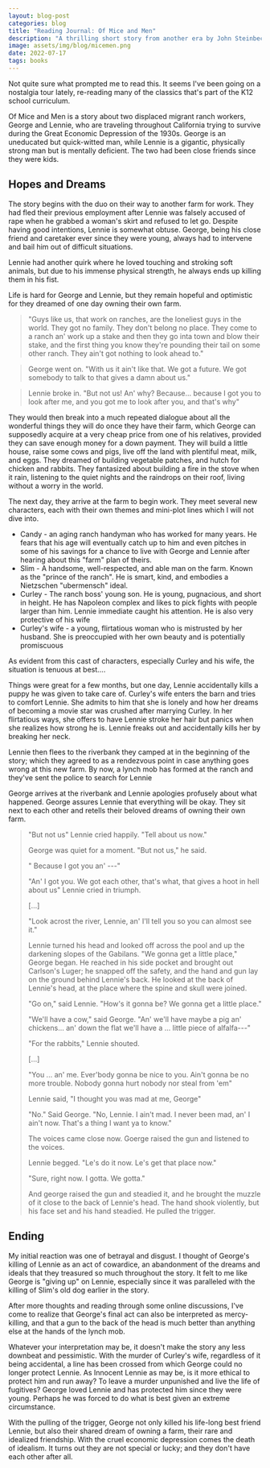 ```yaml
---
layout: blog-post
categories: blog
title: "Reading Journal: Of Mice and Men"
description: "A thrilling short story from another era by John Steinbeck"
image: assets/img/blog/micemen.png
date: 2022-07-17
tags: books
---
```


Not quite sure what prompted me to read this. It seems I've been going on a nostalgia tour lately, re-reading many of the classics that's part of the K12 school curriculum.

Of Mice and Men is a story about two displaced migrant ranch workers, George and Lennie, who are traveling throughout California trying to survive during the Great Economic Depression of the 1930s. George is an uneducated but quick-witted man, while Lennie is a gigantic, physically strong man but is mentally deficient. The two had been close friends since they were kids.

## Hopes and Dreams

The story begins with the duo on their way to another farm for work. They had fled their previous employment after Lennie was falsely accused of rape when he grabbed a woman's skirt and refused to let go. Despite having good intentions, Lennie is somewhat obtuse. George, being his close friend and caretaker ever since they were young, always had to intervene and bail him out of difficult situations. 

Lennie had another quirk where he loved touching and stroking soft animals, but due to his immense physical strength, he always ends up killing them in his fist.

Life is hard for George and Lennie, but they remain hopeful and optimistic for they dreamed of one day owning their own farm. 

> "Guys like us, that work on ranches, are the loneliest guys in the world. They got no family. They don't belong no place. They come to a ranch an' work up a stake and then they go inta town and blow their stake, and the first thing you know they're pounding their tail on some other ranch. They ain't got nothing to look ahead to."

> George went on. "With us it ain't like that. We got a future. We got somebody to talk to that gives a damn about us."

> Lennie broke in. "But not us! An' why? Because... because I got you to look after me, and you got me to look after you, and that's why"

They would then break into a much repeated dialogue about all the wonderful things they will do once they have their farm, which George can supposedly acquire at a very cheap price from one of his relatives, provided they can save enough money for a down payment. They will build a little house, raise some cows and pigs, live off the land with plentiful meat, milk, and eggs. They dreamed of building vegetable patches, and hutch for chicken and rabbits. They fantasized about building a fire in the stove when it rain, listening to the quiet nights and the raindrops on their roof, living without a worry in the world.

The next day, they arrive at the farm to begin work. They meet several new characters, each with their own themes and mini-plot lines which I will not dive into.

* Candy - an aging ranch handyman who has worked for many years. He fears that his age will eventually catch up to him and even pitches in some of his savings for a chance to live with George and Lennie after hearing about this "farm" plan of theirs.
* Slim - A handsome, well-respected, and able man on the farm. Known as the "prince of the ranch". He is smart, kind, and embodies a Nietzschen "ubermensch" ideal.
* Curley - The ranch boss' young son. He is young, pugnacious, and short in height. He has Napoleon complex and likes to pick fights with people larger than him. Lennie immediate caught his attention. He is also very protective of his wife
* Curley's wife - a young, flirtatious woman who is mistrusted by her husband. She is preoccupied with her own beauty and is potentially promiscuous

As evident from this cast of characters, especially Curley and his wife, the situation is tenuous at best....

Things were great for a few months, but one day, Lennie accidentally kills a puppy he was given to take care of. Curley's wife enters the barn and tries to comfort Lennie. She admits to him that she is lonely and how her dreams of becoming a movie star was crushed after marrying Curley. In her flirtatious ways, she offers to have Lennie stroke her hair but panics when she realizes how strong he is. Lennie freaks out and accidentally kills her by breaking her neck. 

Lennie then flees to the riverbank they camped at in the beginning of the story; which they agreed to as a rendezvous point in case anything goes wrong at this new farm. By now, a lynch mob has formed at the ranch and they've sent the police to search for Lennie

George arrives at the riverbank and Lennie apologies profusely about what happened. George assures Lennie that everything will be okay. They sit next to each other and retells their beloved dreams of owning their own farm.

> "But not us" Lennie cried happily. "Tell about us now."
>
> George was quiet for a moment. "But not us," he said.
>
> " Because I got you an' ---"
>
> "An' I got you. We got each other, that's what, that gives a hoot in hell about us" Lennie cried in triumph.
>
> [...]
>
> "Look acrost the river, Lennie, an' I'll tell you so you can almost see it."
>
> Lennie turned his head and looked off across the pool and up the darkening slopes of the Gabilans. "We gonna get a little place," George began. He reached in his side pocket and brought out Carlson's Luger; he snapped off the safety, and the hand and gun lay on the ground behind Lennie's back. He looked at the back of Lennie's head, at the place where the spine and skull were joined.
>
> "Go on," said Lennie. "How's it gonna be? We gonna get a little place."
>
> "We'll have a cow," said George. "An' we'll have maybe a pig an' chickens... an' down the flat we'll have a ... little piece of alfalfa---"
>
> "For the rabbits," Lennie shouted.
>
> [...]
>
> "You ... an' me. Ever'body gonna be nice to you. Ain't gonna be no more trouble. Nobody gonna hurt nobody nor steal from 'em"
>
> Lennie said, "I thought you was mad at me, George"
>
> "No." Said George. "No, Lennie. I ain't mad. I never been mad, an' I ain't now. That's a thing I want ya to know."
>
> The voices came close now. Goerge raised the gun and listened to the voices. 
>
> Lennie begged. "Le's do it now. Le's get that place now."
>
> "Sure, right now. I gotta. We gotta."
>
> And george raised the gun and steadied it, and he brought the muzzle of it close to the back of Lennie's head. The hand shook violently, but his face set and his hand steadied. He pulled the trigger.

## Ending

My initial reaction was one of betrayal and disgust. I thought of George's killing of Lennie as an act of cowardice, an abandonment of the dreams and ideals that they treasured so much throughout the story. It felt to me like George is "giving up" on Lennie, especially since it was paralleled with the killing of Slim's old dog earlier in the story.

After more thoughts and reading through some online discussions, I've come to realize that George's final act can also be interpreted as mercy-killing, and that a gun to the back of the head is much better than anything else at the hands of the lynch mob.

Whatever your interpretation may be, it doesn't make the story any less downbeat and pessimistic. With the murder of Curley's wife, regardless of it being accidental, a line has been crossed from which George could no longer protect Lennie. As Innocent Lennie as may be, is it more ethical to protect him and run away? To leave a murder unpunished and live the life of fugitives? George loved Lennie and has protected him since they were young. Perhaps he was forced to do what is best given an extreme circumstance.

With the pulling of the trigger, George not only killed his life-long best friend Lennie, but also their shared dream of owning a farm, their rare and idealized friendship. With the cruel economic depression comes the death of idealism. It turns out they are not special or lucky; and they don't have each other after all. 